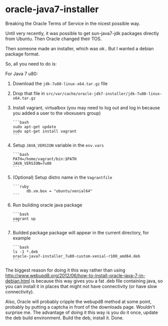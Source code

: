 oracle-java7-installer
======================

Breaking the Oracle Terms of Service in the nicest possible way.

Until very recently, it was possible to get sun-java7-jdk packages directly from Ubuntu.  Then Oracle changed their TOS.

Then someone made an installer, which was *ok*.. But I wanted a debian package format.

So, all you need to do is:

For Java 7 u80:

1. Download the `jdk-7u80-linux-x64.tar.gz` file

2. Drop that file in `src/var/cache/oracle-jdk7-installer/jdk-7u80-linux-x64.tar.gz`

3. Install vagrant, virtualbox (you may need to log out and log in because you added a user to the vboxusers group)

       ```bash
       sudo apt-get update
       sudo apt-get install vagrant
       ```

4. Setup `JAVA_VERSION` variable in the `env.vars`

       ```bash
       PATH=/home/vagrant/bin:$PATH
       JAVA_VERSION=7u80
       ```

5. (Оptional) Setup distro name in the `Vagrantfile`

       ```ruby
             db.vm.box = "ubuntu/xenial64"
       ```

6. Run building oracle java package

       ```bash
       vagrant up
       ```
7. Builded package package will appear in the current directory, for example

       ```bash
       ls -1 *.deb
       oracle-java7-installer_7u80-custom-xenial-r100_amd64.deb
       ```

The biggest reason for doing it this way rather than using <http://www.webupd8.org/2012/06/how-to-install-oracle-java-7-in-debian.html> is because this way gives  you a fat .deb file containing java, so you can install it in places that might not have connectivity (or have slow connectivity).

Also, Oracle will probably cripple the webupd8 method at some point, probably by putting a captcha in front of the downloads page.  Wouldn't surprise me.  The advantage of doing it this way is you do it once, update the deb build environment.  Build the deb, install it.  Done.
